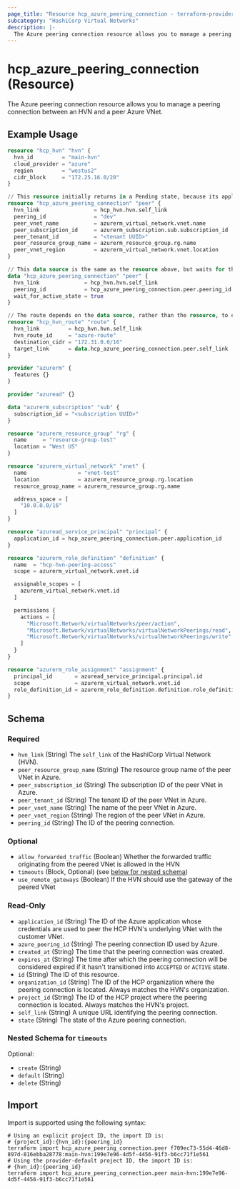 ```yaml
---
page_title: "Resource hcp_azure_peering_connection - terraform-provider-hcp"
subcategory: "HashiCorp Virtual Networks"
description: |-
  The Azure peering connection resource allows you to manage a peering connection between an HVN and a peer Azure VNet.
---
```


# hcp_azure_peering_connection (Resource)

The Azure peering connection resource allows you to manage a peering connection between an HVN and a peer Azure VNet.

## Example Usage

```terraform
resource "hcp_hvn" "hvn" {
  hvn_id         = "main-hvn"
  cloud_provider = "azure"
  region         = "westus2"
  cidr_block     = "172.25.16.0/20"
}

// This resource initially returns in a Pending state, because its application_id is required to complete acceptance of the connection.
resource "hcp_azure_peering_connection" "peer" {
  hvn_link                 = hcp_hvn.hvn.self_link
  peering_id               = "dev"
  peer_vnet_name           = azurerm_virtual_network.vnet.name
  peer_subscription_id     = azurerm_subscription.sub.subscription_id
  peer_tenant_id           = "<tenant UUID>"
  peer_resource_group_name = azurerm_resource_group.rg.name
  peer_vnet_region         = azurerm_virtual_network.vnet.location
}

// This data source is the same as the resource above, but waits for the connection to be Active before returning.
data "hcp_azure_peering_connection" "peer" {
  hvn_link              = hcp_hvn.hvn.self_link
  peering_id            = hcp_azure_peering_connection.peer.peering_id
  wait_for_active_state = true
}

// The route depends on the data source, rather than the resource, to ensure the peering is in an Active state.
resource "hcp_hvn_route" "route" {
  hvn_link         = hcp_hvn.hvn.self_link
  hvn_route_id     = "azure-route"
  destination_cidr = "172.31.0.0/16"
  target_link      = data.hcp_azure_peering_connection.peer.self_link
}

provider "azurerm" {
  features {}
}

provider "azuread" {}

data "azurerm_subscription" "sub" {
  subscription_id = "<subscription UUID>"
}

resource "azurerm_resource_group" "rg" {
  name     = "resource-group-test"
  location = "West US"
}

resource "azurerm_virtual_network" "vnet" {
  name                = "vnet-test"
  location            = azurerm_resource_group.rg.location
  resource_group_name = azurerm_resource_group.rg.name

  address_space = [
    "10.0.0.0/16"
  ]
}

resource "azuread_service_principal" "principal" {
  application_id = hcp_azure_peering_connection.peer.application_id
}

resource "azurerm_role_definition" "definition" {
  name  = "hcp-hvn-peering-access"
  scope = azurerm_virtual_network.vnet.id

  assignable_scopes = [
    azurerm_virtual_network.vnet.id
  ]

  permissions {
    actions = [
      "Microsoft.Network/virtualNetworks/peer/action",
      "Microsoft.Network/virtualNetworks/virtualNetworkPeerings/read",
      "Microsoft.Network/virtualNetworks/virtualNetworkPeerings/write"
    ]
  }
}

resource "azurerm_role_assignment" "assignment" {
  principal_id       = azuread_service_principal.principal.id
  scope              = azurerm_virtual_network.vnet.id
  role_definition_id = azurerm_role_definition.definition.role_definition_resource_id
}
```

<!-- schema generated by tfplugindocs -->
## Schema

### Required

- `hvn_link` (String) The `self_link` of the HashiCorp Virtual Network (HVN).
- `peer_resource_group_name` (String) The resource group name of the peer VNet in Azure.
- `peer_subscription_id` (String) The subscription ID of the peer VNet in Azure.
- `peer_tenant_id` (String) The tenant ID of the peer VNet in Azure.
- `peer_vnet_name` (String) The name of the peer VNet in Azure.
- `peer_vnet_region` (String) The region of the peer VNet in Azure.
- `peering_id` (String) The ID of the peering connection.

### Optional

- `allow_forwarded_traffic` (Boolean) Whether the forwarded traffic originating from the peered VNet is allowed in the HVN
- `timeouts` (Block, Optional) (see [below for nested schema](#nestedblock--timeouts))
- `use_remote_gateways` (Boolean) If the HVN should use the gateway of the peered VNet

### Read-Only

- `application_id` (String) The ID of the Azure application whose credentials are used to peer the HCP HVN's underlying VNet with the customer VNet.
- `azure_peering_id` (String) The peering connection ID used by Azure.
- `created_at` (String) The time that the peering connection was created.
- `expires_at` (String) The time after which the peering connection will be considered expired if it hasn't transitioned into `ACCEPTED` or `ACTIVE` state.
- `id` (String) The ID of this resource.
- `organization_id` (String) The ID of the HCP organization where the peering connection is located. Always matches the HVN's organization.
- `project_id` (String) The ID of the HCP project where the peering connection is located. Always matches the HVN's project.
- `self_link` (String) A unique URL identifying the peering connection.
- `state` (String) The state of the Azure peering connection.

<a id="nestedblock--timeouts"></a>
### Nested Schema for `timeouts`

Optional:

- `create` (String)
- `default` (String)
- `delete` (String)

## Import

Import is supported using the following syntax:

```shell
# Using an explicit project ID, the import ID is:
# {project_id}:{hvn_id}:{peering_id}
terraform import hcp_azure_peering_connection.peer f709ec73-55d4-46d8-897d-816ebba28778:main-hvn:199e7e96-4d5f-4456-91f3-b6cc71f1e561
# Using the provider-default project ID, the import ID is:
# {hvn_id}:{peering_id}
terraform import hcp_azure_peering_connection.peer main-hvn:199e7e96-4d5f-4456-91f3-b6cc71f1e561
```
